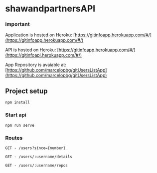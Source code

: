 # shawandpartnersAPI
### important
Application is hosted on Heroku: [https://gitinfoapp.herokuapp.com/#/](https://gitinfoapp.herokuapp.com/#/)

API is hosted on Heroku: [https://gitinfoapp.herokuapp.com/#/](https://gitinfoapi.herokuapp.com/#/)

App Repository is avaiable at: [https://github.com/marcelopbg/gitUsersListApp](https://github.com/marcelopbg/gitUsersListApp)

## Project setup
```
npm install
```

### Start api
```
npm run serve
```

### Routes
```
GET - /users?since={number}
```

```
GET - /users/:username/details
```

```
GET - /users/:username/repos
```
